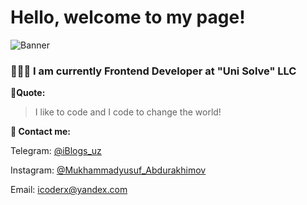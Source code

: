 # Hello, welcome to my page!
![Banner](https://educator.uz/palma/mrabdurakhimov.png)

### 👨🏻‍💻 I am currently Frontend Developer at "Uni Solve" LLC
**🖤Quote:**
>I like to code and I code to change the world!

 **📧 Contact me:**
 
Telegram: [@iBlogs_uz](https://t.me/iblogs_uz)

Instagram: [@Mukhammadyusuf_Abdurakhimov](https://www.instagram.com/mukhammadyusuf_abdurakhimov/)

Email: icoderx@yandex.com
